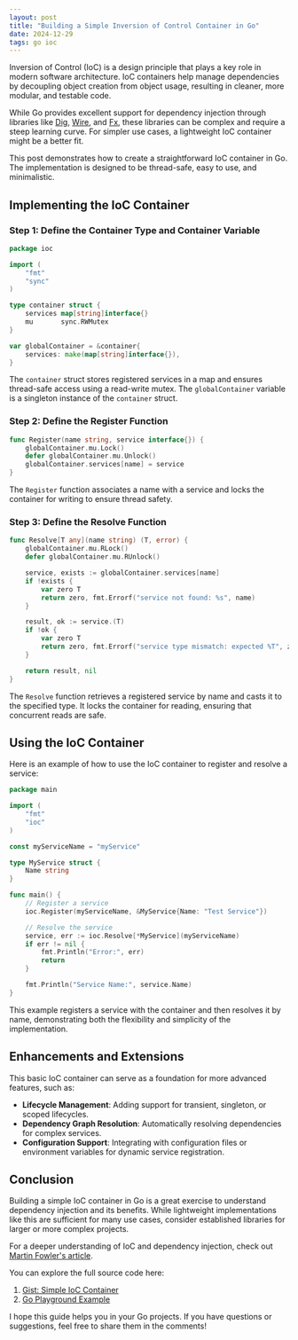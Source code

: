 ```yaml
---
layout: post
title: "Building a Simple Inversion of Control Container in Go"
date: 2024-12-29
tags: go ioc
---
```


Inversion of Control (IoC) is a design principle that plays a key role in modern software architecture. IoC containers help manage dependencies by decoupling object creation from object usage, resulting in cleaner, more modular, and testable code.

While Go provides excellent support for dependency injection through libraries like [Dig](https://github.com/uber-go/dig), [Wire](https://github.com/google/wire), and [Fx](https://github.com/uber-go/fx), these libraries can be complex and require a steep learning curve. For simpler use cases, a lightweight IoC container might be a better fit.

This post demonstrates how to create a straightforward IoC container in Go. The implementation is designed to be thread-safe, easy to use, and minimalistic.

## Implementing the IoC Container

### Step 1: Define the Container Type and Container Variable

```go
package ioc

import (
	"fmt"
	"sync"
)

type container struct {
	services map[string]interface{}
	mu       sync.RWMutex
}

var globalContainer = &container{
	services: make(map[string]interface{}),
}
```

The `container` struct stores registered services in a map and ensures thread-safe access using a read-write mutex. The `globalContainer` variable is a singleton instance of the `container` struct.

### Step 2: Define the Register Function

```go
func Register(name string, service interface{}) {
	globalContainer.mu.Lock()
	defer globalContainer.mu.Unlock()
	globalContainer.services[name] = service
}
```

The `Register` function associates a name with a service and locks the container for writing to ensure thread safety.

### Step 3: Define the Resolve Function

```go
func Resolve[T any](name string) (T, error) {
	globalContainer.mu.RLock()
	defer globalContainer.mu.RUnlock()

	service, exists := globalContainer.services[name]
	if !exists {
		var zero T
		return zero, fmt.Errorf("service not found: %s", name)
	}

	result, ok := service.(T)
	if !ok {
		var zero T
		return zero, fmt.Errorf("service type mismatch: expected %T", zero)
	}

	return result, nil
}
```

The `Resolve` function retrieves a registered service by name and casts it to the specified type. It locks the container for reading, ensuring that concurrent reads are safe.

## Using the IoC Container

Here is an example of how to use the IoC container to register and resolve a service:

```go
package main

import (
	"fmt"
	"ioc"
)

const myServiceName = "myService"

type MyService struct {
	Name string
}

func main() {
	// Register a service
	ioc.Register(myServiceName, &MyService{Name: "Test Service"})

	// Resolve the service
	service, err := ioc.Resolve[*MyService](myServiceName)
	if err != nil {
		fmt.Println("Error:", err)
		return
	}

	fmt.Println("Service Name:", service.Name)
}
```

This example registers a service with the container and then resolves it by name, demonstrating both the flexibility and simplicity of the implementation.

## Enhancements and Extensions

This basic IoC container can serve as a foundation for more advanced features, such as:

- **Lifecycle Management**: Adding support for transient, singleton, or scoped lifecycles.
- **Dependency Graph Resolution**: Automatically resolving dependencies for complex services.
- **Configuration Support**: Integrating with configuration files or environment variables for dynamic service registration.

## Conclusion

Building a simple IoC container in Go is a great exercise to understand dependency injection and its benefits. While lightweight implementations like this are sufficient for many use cases, consider established libraries for larger or more complex projects.

For a deeper understanding of IoC and dependency injection, check out [Martin Fowler's article](https://martinfowler.com/articles/injection.html).

You can explore the full source code here:

1. [Gist: Simple IoC Container](https://gist.github.com/jacksontong/b05f00458416cb830ad6820a9cfc59f4)
2. [Go Playground Example](https://go.dev/play/p/jgDjMHZNQBf)

I hope this guide helps you in your Go projects. If you have questions or suggestions, feel free to share them in the comments!
